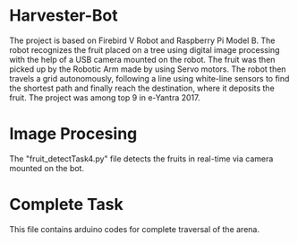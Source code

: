 # Harvester-Bot
The project is based on Firebird V Robot and Raspberry Pi Model B. The robot recognizes the fruit placed on a tree using digital image processing with the help of a USB camera mounted on the robot. The fruit was then picked up by the Robotic Arm made by using Servo motors. The robot then travels a grid autonomously, following a line using white-line sensors to find the shortest path and finally reach the destination, where it deposits the fruit. The project was among top 9 in e-Yantra 2017.

# Image Procesing
The "fruit_detectTask4.py" file detects the fruits in real-time via camera  mounted on the bot.

# Complete Task
This file contains arduino codes for complete traversal of the arena.
